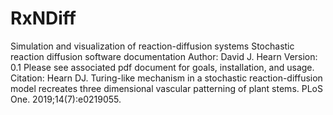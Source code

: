 # RxNDiff
Simulation and visualization of reaction-diffusion systems
Stochastic reaction diffusion software documentation
Author: David J. Hearn
Version: 0.1
Please see associated pdf document for goals, installation, and usage. 
Citation: 
Hearn DJ. Turing-like mechanism in a stochastic reaction-diffusion model recreates three
dimensional vascular patterning of plant stems. PLoS One. 2019;14(7):e0219055.
